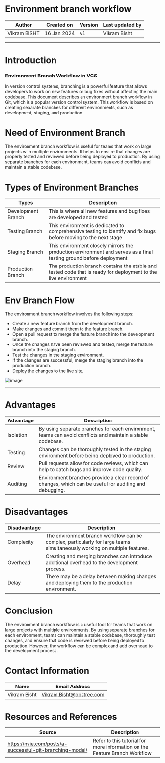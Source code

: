 # Environment branch workflow

|   Author     |  Created on   |  Version   | Last updated by | 
| ------------ | --------------| -----------|---------------- |
| Vikram BISHT | 16 Jan 2024   |     v1     | Vikram Bisht    | 

---
# Introduction
### Environment Branch Workflow in VCS
In version control systems, branching is a powerful feature that allows developers to work on new features or bug fixes without affecting the main codebase. This document describes an environment branch workflow in Git, which is a popular version control system. This workflow is based on creating separate branches for different environments, such as development, staging, and production.

# Need of Environment Branch
The environment branch workflow is useful for teams that work on large projects with multiple environments. It helps to ensure that changes are properly tested and reviewed before being deployed to production. By using separate branches for each environment, teams can avoid conflicts and maintain a stable codebase.

# Types of Environment Branches

|  Types                   |        Description                                                                                                 |
| ------------             | ---------------------------------------------------------------------------------------------------------          |
| Development Branch       |  This is where all new features and bug fixes are developed and tested                                             |  
| Testing Branch           |  This environment is dedicated to comprehensive testing to identify and fix bugs before moving to the next stage   |
| Staging Branch           | This environment closely mirrors the production environment and serves as a final testing ground before deployment |
| Production Branch        | The production branch contains the stable and tested code that is ready for deployment to the live environment     |


# Env Branch Flow
The environment branch workflow involves the following steps:
* Create a new feature branch from the development branch.
* Make changes and commit them to the feature branch.
* Open a pull request to merge the feature branch into the development branch.
* Once the changes have been reviewed and tested, merge the feature branch into the staging branch.
* Test the changes in the staging environment.
* If the changes are successful, merge the staging branch into the production branch.
* Deploy the changes to the live site.

![image](https://github.com/avengers-p7/Documentation/assets/79625874/c8584f6b-f7cc-47c9-b006-0c83cd49cee9)


***
 
# Advantages

| Advantage          | Description                                                                                                     |
| ------------------ | --------------------------------------------------------------------------------------------------------------- |
| Isolation          | By using separate branches for each environment, teams can avoid conflicts and maintain a stable codebase.      |
| Testing            | Changes can be thoroughly tested in the staging environment before being deployed to production.                  |
| Review             | Pull requests allow for code reviews, which can help to catch bugs and improve code quality.                     |
| Auditing           | Environment branches provide a clear record of changes, which can be useful for auditing and debugging.           |


# Disadvantages

| Disadvantage | Description                                                                                                   |
| ------------ | ------------------------------------------------------------------------------------------------------------- |
| Complexity   | The environment branch workflow can be complex, particularly for large teams simultaneously working on multiple features. |
| Overhead     | Creating and merging branches can introduce additional overhead to the development process.                   |
| Delay        | There may be a delay between making changes and deploying them to the production environment.                   |

# Conclusion 
The environment branch workflow is a useful tool for teams that work on large projects with multiple environments. By using separate branches for each environment, teams can maintain a stable codebase, thoroughly test changes, and ensure that code is reviewed before being deployed to production. However, the workflow can be complex and add overhead to the development process.


# Contact Information

|  Name                     |        	Email Address           |
| ------------              | --------------------------------|
| Vikram Bisht              |  Vikram.Bisht@opstree.com       |  

# Resources and References

|  Source                                                             |        Description                                                           |
| ------------                                                        | --------------------------------                                             |
| https://nvie.com/posts/a-successful-git-branching-model/            |  Refer to this tutorial for more information on the Feature Branch Workflow  |  
	
